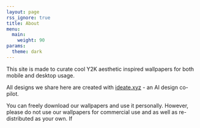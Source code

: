 ```yaml
---
layout: page
rss_ignore: true
title: About
menu:
  main:
    weight: 90
params:
  theme: dark
---
```


This site is made to curate cool Y2K aesthetic inspired wallpapers for both mobile and desktop usage. 

All designs we share here are created with [ideate.xyz](https://ideate.xyz) - an AI design co-pilot. 

You can freely download our wallpapers and use it personally. However, please do not use our wallpapers for commercial use and as well as re-distributed as your own. If 